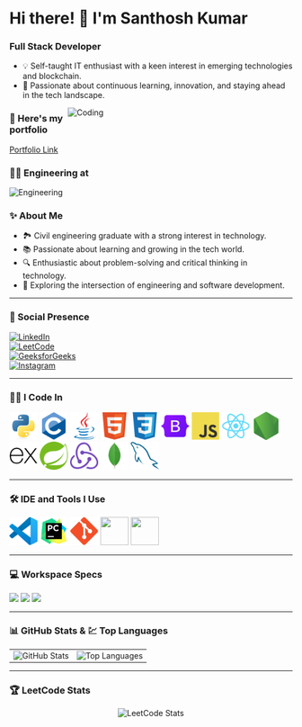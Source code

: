 # Hi there! 👋 I'm Santhosh Kumar  
### Full Stack Developer  

- 💡 Self-taught IT enthusiast with a keen interest in emerging technologies and blockchain.  
- 🌟 Passionate about continuous learning, innovation, and staying ahead in the tech landscape.  

<img align="right" alt="Coding" width="400" src="https://github.com/user-attachments/assets/f78214f9-f0af-47c2-a26d-4d24877c358d">


### 🔬 Here's my portfolio  
[Portfolio Link](#) <!-- Replace # with your actual portfolio link once it's ready -->  

### 👨‍🎓 Engineering at  
<img src="https://github.com/user-attachments/assets/3d7e545b-9ffd-4eae-b7a7-942e8cfac1b9" alt="Engineering" width="100" />  

### ✨ About Me  
- 🏞 Civil engineering graduate with a strong interest in technology.  
- 📚 Passionate about learning and growing in the tech world.  
- 🔍 Enthusiastic about problem-solving and critical thinking in technology.  
- 🚀 Exploring the intersection of engineering and software development.  

---

### 👤 Social Presence  
[![LinkedIn](https://img.shields.io/badge/LinkedIn-%230077B5.svg?&style=for-the-badge&logo=linkedin&logoColor=white)](https://www.linkedin.com/in/santhoshkumarm-baofficial/)  
[![LeetCode](https://img.shields.io/badge/LeetCode-%23FFA116.svg?&style=for-the-badge&logo=leetcode&logoColor=black)](https://leetcode.com/u/Santhosh0520/)  
[![GeeksforGeeks](https://img.shields.io/badge/GeeksforGeeks-%2300C853.svg?&style=for-the-badge&logo=geeksforgeeks&logoColor=white)](https://www.geeksforgeeks.org/user/santhoscxr6)  
[![Instagram](https://img.shields.io/badge/Instagram-%23E4405F.svg?&style=for-the-badge&logo=instagram&logoColor=white)](#)  

---

### 🧑‍💻 I Code In  

<p align="left">
  <img src="https://raw.githubusercontent.com/devicons/devicon/master/icons/python/python-original.svg" width="50" height="50"/>
  <img src="https://raw.githubusercontent.com/devicons/devicon/master/icons/c/c-original.svg" width="50" height="50"/>
  <img src="https://raw.githubusercontent.com/devicons/devicon/master/icons/java/java-original.svg" width="50" height="50"/>
  <img src="https://raw.githubusercontent.com/devicons/devicon/master/icons/html5/html5-original.svg" width="50" height="50"/>
  <img src="https://raw.githubusercontent.com/devicons/devicon/master/icons/css3/css3-original.svg" width="50" height="50"/>
  <img src="https://raw.githubusercontent.com/devicons/devicon/master/icons/bootstrap/bootstrap-original.svg" width="50" height="50"/>
  <img src="https://raw.githubusercontent.com/devicons/devicon/master/icons/javascript/javascript-original.svg" width="50" height="50"/>
  <img src="https://raw.githubusercontent.com/devicons/devicon/master/icons/react/react-original.svg" width="50" height="50"/>
  <img src="https://raw.githubusercontent.com/devicons/devicon/master/icons/nodejs/nodejs-original.svg" width="50" height="50"/>
  <img src="https://raw.githubusercontent.com/devicons/devicon/master/icons/express/express-original.svg" width="50" height="50"/>
  <img src="https://raw.githubusercontent.com/devicons/devicon/master/icons/spring/spring-original.svg" width="50" height="50"/>
  <img src="https://raw.githubusercontent.com/devicons/devicon/master/icons/redux/redux-original.svg" width="50" height="50"/>
  <img src="https://raw.githubusercontent.com/devicons/devicon/master/icons/mongodb/mongodb-original.svg" width="50" height="50"/>
  <img src="https://raw.githubusercontent.com/devicons/devicon/master/icons/mysql/mysql-original.svg" width="50" height="50"/>
</p>

---

### 🛠 IDE and Tools I Use  

<p align="left">
  <img src="https://raw.githubusercontent.com/devicons/devicon/master/icons/vscode/vscode-original.svg" width="50" height="50"/>
  <img src="https://raw.githubusercontent.com/devicons/devicon/master/icons/pycharm/pycharm-original.svg" width="50" height="50"/>
  <img src="https://raw.githubusercontent.com/devicons/devicon/master/icons/git/git-original.svg" width="50" height="50"/>
  <img src="https://upload.wikimedia.org/wikipedia/commons/e/e9/Notion-logo.svg" width="50" height="50"/>
  <img src="https://upload.wikimedia.org/wikipedia/commons/0/04/ChatGPT_logo.svg" width="50" height="50"/>
</p>

---

### 💻 Workspace Specs  

<p>
  <img src="https://img.shields.io/badge/Windows%2011-0078D7?style=for-the-badge&logo=windows&logoColor=white"/>
  <img src="https://img.shields.io/badge/NVIDIA-RTX%203060-76B900?style=for-the-badge&logo=nvidia&logoColor=white"/>
  <img src="https://img.shields.io/badge/AMD%20Ryzen%207%205800H-ED1C24?style=for-the-badge&logo=amd&logoColor=white"/>
</p>

---
### 📊 GitHub Stats & 💹 Top Languages  

<table>
  <tr>
    <td>
      <img src="https://github-readme-stats.vercel.app/api?username=SanthoshKumarM-0520&show_icons=true&theme=dark&count_private=true" alt="GitHub Stats"/>
    </td>
    <td>
      <img src="https://github-readme-stats.vercel.app/api/top-langs/?username=SanthoshKumarM-0520&layout=compact&theme=dark" alt="Top Languages"/>
    </td>
  </tr>
</table>

---

### 🏆 LeetCode Stats  
<p align="center">
  <img src="https://leetcard.jacoblin.cool/Santhosh0520?theme=light&font=Marcellus&ext=heatmap" alt="LeetCode Stats"/>
</p>




